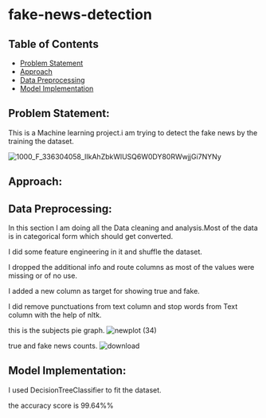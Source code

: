 # fake-news-detection

## Table of Contents
* [Problem Statement](#Problem-Statement)
* [Approach](#Approach)
* [Data Preprocessing](#Data-Preprocessing)
* [Model Implementation](#Model-Implementation)




## Problem Statement:
This is a Machine learning project.i am trying to detect the fake news by the training the dataset.

![1000_F_336304058_lIkAhZbkWlUSQ6W0DY80RWwjjGi7NYNy](https://github.com/arshad33199/fake-news-detection/assets/142779412/82cb9339-8720-4ee6-b77a-3bb28af8478a)


## Approach:

## Data Preprocessing:
In this section I am doing all the Data cleaning and analysis.Most of the data is in categorical form which should get converted. 

I did some feature engineering in it and shuffle the dataset.

I dropped the additional info and route columns as most of the values were missing or of no use.

I added a new column as target for showing true and fake.

I did remove punctuations from text column and stop words from Text column with the help of nltk.

this is the subjects pie graph.
![newplot (34)](https://github.com/arshad33199/fake-news-detection/assets/142779412/2b39a6aa-5769-43b9-9e44-52a5ba73bd3b)




true and fake news counts.
![download](https://github.com/arshad33199/fake-news-detection/assets/142779412/9fe2d506-6af6-4aec-b799-3ea7893c72e5)





## Model Implementation:

I used DecisionTreeClassifier to fit the dataset.

the accuracy score is 99.64%% 



